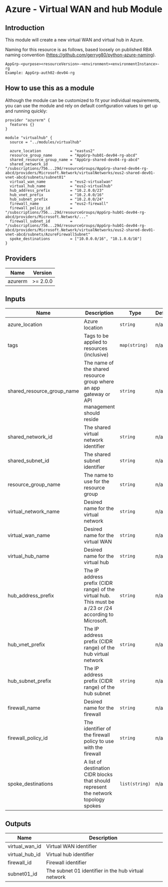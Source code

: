# Azure - Virtual WAN and hub Module

## Introduction

This module will create a new virtual WAN and virtual hub in Azure.

Naming for this resource is as follows, based loosely on published RBA naming convention (https://github.com/gerryg80/python-azure-naming).

    AppGrp-<purpose><resourceVersion>-<environment><environmentInstance>-rg
    Example: AppGrp-auth02-dev04-rg

## How to use this as a module

Although the module can be customized to fit your individual requirements, you can use the module and rely on default configuration values to get up and running quickly:

```hcl
provider "azurerm" {
  features {}
}

module "virtualhub" {
  source = "../modules/virtualhub"

  azure_location             = "eastus2"
  resource_group_name        = "AppGrp-hub01-dev04-rg-abcd"
  shared_resource_group_name = "AppGrp-shared-dev04-rg-abcd"
  shared_network_id          = "/subscriptions/756...29d/resourceGroups/AppGrp-shared-dev04-rg-abcd/providers/Microsoft.Network/virtualNetworks/eus2-shared-dev01-vnet-abcd/subnets/subnet01"
  virtual_wan_name           = "eus2-virtualwan"
  virtual_hub_name           = "eus2-virtualhub"
  hub_address_prefix         = "10.2.0.0/23"
  hub_vnet_prefix            = "10.2.0.0/16"
  hub_subnet_prefix          = "10.2.0.0/24"
  firewall_name              = "eus2-firewall"
  firewall_policy_id         = "/subscriptions/756...29d/resourceGroups/AppGrp-hub01-dev04-rg-abcd/providers/Microsoft.Network/..."
  firewall_subnet_id         = "/subscriptions/756...29d/resourceGroups/AppGrp-hub01-dev04-rg-abcd/providers/Microsoft.Network/virtualNetworks/eus2-shared-dev01-vnet-abcd/subnets/AzureFirewallSubnet"
  spoke_destinations         = ["10.0.0.0/16", "10.1.0.0/16"]
}
```

<!--- BEGIN_TF_DOCS --->

## Providers

| Name    | Version  |
| ------- | -------- |
| azurerm | >= 2.0.0 |

## Inputs

| Name                       | Description                                                                                              | Type           | Default | Required |
| -------------------------- | -------------------------------------------------------------------------------------------------------- | -------------- | ------- | :------: |
| azure_location             | Azure location                                                                                           | `string`       | n/a     |   yes    |
| tags                       | Tags to be applied to resources (inclusive)                                                              | `map(string)`  | n/a     |   yes    |
| shared_resource_group_name | The name of the shared resource group where an app gateway or API management should reside               | `string`       | n/a     |   true   |
| shared_network_id          | The shared virtual network identifier                                                                    | `string`       | n/a     |   true   |
| shared_subnet_id           | The shared subnet identifier                                                                             | `string`       | n/a     |   true   |
| resource_group_name        | The name to use for the resource group                                                                   | `string`       | n/a     |   true   |
| virtual_network_name       | Desired name for the virtual network                                                                     | `string`       | n/a     |   yes    |
| virtual_wan_name           | Desired name for the virtual WAN                                                                         | `string`       | n/a     |   yes    |
| virtual_hub_name           | Desired name for the virtual hub                                                                         | `string`       | n/a     |   yes    |
| hub_address_prefix         | The IP address prefix (CIDR range) of the virtual hub. This must be a /23 or /24 according to Microsoft. | `string`       | n/a     |   yes    |
| hub_vnet_prefix            | The IP address prefix (CIDR range) of the hub virtual network                                            | `string`       | n/a     |   yes    |
| hub_subnet_prefix          | The IP address prefix (CIDR range) of the hub subnet                                                     | `string`       | n/a     |   yes    |
| firewall_name              | Desired name for the firewall                                                                            | `string`       | n/a     |   yes    |
| firewall_policy_id         | The identifier of the firewall policy to use with the firewall                                           | `string`       | n/a     |   yes    |
| spoke_destinations         | A list of destination CIDR blocks that should represent the network topology spokes                      | `list(string)` | n/a     |   yes    |

## Outputs

| Name           | Description                                         |
| -------------- | --------------------------------------------------- |
| virtual_wan_id | Virtual WAN identifier                              |
| virtual_hub_id | Virtual hub identifier                              |
| firewall_id    | Firewall identifier                                 |
| subnet01_id    | The subnet 01 identifier in the hub virtual network |

<!--- END_TF_DOCS --->

